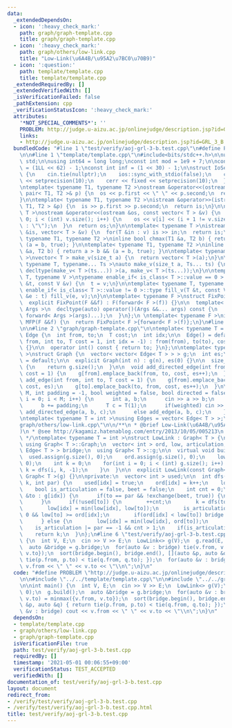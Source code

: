 ```yaml
---
data:
  _extendedDependsOn:
  - icon: ':heavy_check_mark:'
    path: graph/graph-template.cpp
    title: graph/graph-template.cpp
  - icon: ':heavy_check_mark:'
    path: graph/others/low-link.cpp
    title: "Low-Link(\u6A4B/\u95A2\u7BC0\u70B9)"
  - icon: ':question:'
    path: template/template.cpp
    title: template/template.cpp
  _extendedRequiredBy: []
  _extendedVerifiedWith: []
  _isVerificationFailed: false
  _pathExtension: cpp
  _verificationStatusIcon: ':heavy_check_mark:'
  attributes:
    '*NOT_SPECIAL_COMMENTS*': ''
    PROBLEM: http://judge.u-aizu.ac.jp/onlinejudge/description.jsp?id=GRL_3_B
    links:
    - http://judge.u-aizu.ac.jp/onlinejudge/description.jsp?id=GRL_3_B
  bundledCode: "#line 1 \"test/verify/aoj-grl-3-b.test.cpp\"\n#define PROBLEM \"http://judge.u-aizu.ac.jp/onlinejudge/description.jsp?id=GRL_3_B\"\
    \n\n#line 1 \"template/template.cpp\"\n#include<bits/stdc++.h>\n\nusing namespace\
    \ std;\n\nusing int64 = long long;\nconst int mod = 1e9 + 7;\n\nconst int64 infll\
    \ = (1LL << 62) - 1;\nconst int inf = (1 << 30) - 1;\n\nstruct IoSetup {\n  IoSetup()\
    \ {\n    cin.tie(nullptr);\n    ios::sync_with_stdio(false);\n    cout << fixed\
    \ << setprecision(10);\n    cerr << fixed << setprecision(10);\n  }\n} iosetup;\n\
    \ntemplate< typename T1, typename T2 >\nostream &operator<<(ostream &os, const\
    \ pair< T1, T2 >& p) {\n  os << p.first << \" \" << p.second;\n  return os;\n\
    }\n\ntemplate< typename T1, typename T2 >\nistream &operator>>(istream &is, pair<\
    \ T1, T2 > &p) {\n  is >> p.first >> p.second;\n  return is;\n}\n\ntemplate< typename\
    \ T >\nostream &operator<<(ostream &os, const vector< T > &v) {\n  for(int i =\
    \ 0; i < (int) v.size(); i++) {\n    os << v[i] << (i + 1 != v.size() ? \" \"\
    \ : \"\");\n  }\n  return os;\n}\n\ntemplate< typename T >\nistream &operator>>(istream\
    \ &is, vector< T > &v) {\n  for(T &in : v) is >> in;\n  return is;\n}\n\ntemplate<\
    \ typename T1, typename T2 >\ninline bool chmax(T1 &a, T2 b) { return a < b &&\
    \ (a = b, true); }\n\ntemplate< typename T1, typename T2 >\ninline bool chmin(T1\
    \ &a, T2 b) { return a > b && (a = b, true); }\n\ntemplate< typename T = int64\
    \ >\nvector< T > make_v(size_t a) {\n  return vector< T >(a);\n}\n\ntemplate<\
    \ typename T, typename... Ts >\nauto make_v(size_t a, Ts... ts) {\n  return vector<\
    \ decltype(make_v< T >(ts...)) >(a, make_v< T >(ts...));\n}\n\ntemplate< typename\
    \ T, typename V >\ntypename enable_if< is_class< T >::value == 0 >::type fill_v(T\
    \ &t, const V &v) {\n  t = v;\n}\n\ntemplate< typename T, typename V >\ntypename\
    \ enable_if< is_class< T >::value != 0 >::type fill_v(T &t, const V &v) {\n  for(auto\
    \ &e : t) fill_v(e, v);\n}\n\ntemplate< typename F >\nstruct FixPoint : F {\n\
    \  explicit FixPoint(F &&f) : F(forward< F >(f)) {}\n\n  template< typename...\
    \ Args >\n  decltype(auto) operator()(Args &&... args) const {\n    return F::operator()(*this,\
    \ forward< Args >(args)...);\n  }\n};\n \ntemplate< typename F >\ninline decltype(auto)\
    \ MFP(F &&f) {\n  return FixPoint< F >{forward< F >(f)};\n}\n#line 4 \"test/verify/aoj-grl-3-b.test.cpp\"\
    \n\n#line 2 \"graph/graph-template.cpp\"\n\ntemplate< typename T = int >\nstruct\
    \ Edge {\n  int from, to;\n  T cost;\n  int idx;\n\n  Edge() = default;\n\n  Edge(int\
    \ from, int to, T cost = 1, int idx = -1) : from(from), to(to), cost(cost), idx(idx)\
    \ {}\n\n  operator int() const { return to; }\n};\n\ntemplate< typename T = int\
    \ >\nstruct Graph {\n  vector< vector< Edge< T > > > g;\n  int es;\n\n  Graph()\
    \ = default;\n\n  explicit Graph(int n) : g(n), es(0) {}\n\n  size_t size() const\
    \ {\n    return g.size();\n  }\n\n  void add_directed_edge(int from, int to, T\
    \ cost = 1) {\n    g[from].emplace_back(from, to, cost, es++);\n  }\n\n  void\
    \ add_edge(int from, int to, T cost = 1) {\n    g[from].emplace_back(from, to,\
    \ cost, es);\n    g[to].emplace_back(to, from, cost, es++);\n  }\n\n  void read(int\
    \ M, int padding = -1, bool weighted = false, bool directed = false) {\n    for(int\
    \ i = 0; i < M; i++) {\n      int a, b;\n      cin >> a >> b;\n      a += padding;\n\
    \      b += padding;\n      T c = T(1);\n      if(weighted) cin >> c;\n      if(directed)\
    \ add_directed_edge(a, b, c);\n      else add_edge(a, b, c);\n    }\n  }\n};\n\
    \ntemplate< typename T = int >\nusing Edges = vector< Edge< T > >;\n#line 2 \"\
    graph/others/low-link.cpp\"\n\n/**\n * @brief Low-Link(\u6A4B/\u95A2\u7BC0\u70B9\
    )\n * @see http://kagamiz.hatenablog.com/entry/2013/10/05/005213\n * @docs docs/low-link.md\n\
    \ */\ntemplate< typename T = int >\nstruct LowLink : Graph< T > {\npublic:\n \
    \ using Graph< T >::Graph;\n  vector< int > ord, low, articulation;\n  vector<\
    \ Edge< T > > bridge;\n  using Graph< T >::g;\n\n  virtual void build() {\n  \
    \  used.assign(g.size(), 0);\n    ord.assign(g.size(), 0);\n    low.assign(g.size(),\
    \ 0);\n    int k = 0;\n    for(int i = 0; i < (int) g.size(); i++) {\n      if(!used[i])\
    \ k = dfs(i, k, -1);\n    }\n  }\n\n  explicit LowLink(const Graph< T > &g) :\
    \ Graph< T >(g) {}\n\nprivate:\n  vector< int > used;\n\n  int dfs(int idx, int\
    \ k, int par) {\n    used[idx] = true;\n    ord[idx] = k++;\n    low[idx] = ord[idx];\n\
    \    bool is_articulation = false, beet = false;\n    int cnt = 0;\n    for(auto\
    \ &to : g[idx]) {\n      if(to == par && !exchange(beet, true)) {\n        continue;\n\
    \      }\n      if(!used[to]) {\n        ++cnt;\n        k = dfs(to, k, idx);\n\
    \        low[idx] = min(low[idx], low[to]);\n        is_articulation |= par >=\
    \ 0 && low[to] >= ord[idx];\n        if(ord[idx] < low[to]) bridge.emplace_back(to);\n\
    \      } else {\n        low[idx] = min(low[idx], ord[to]);\n      }\n    }\n\
    \    is_articulation |= par == -1 && cnt > 1;\n    if(is_articulation) articulation.push_back(idx);\n\
    \    return k;\n  }\n};\n#line 6 \"test/verify/aoj-grl-3-b.test.cpp\"\n\nint main()\
    \ {\n  int V, E;\n  cin >> V >> E;\n  LowLink<> g(V);\n  g.read(E, 0);\n  g.build();\n\
    \  auto &bridge = g.bridge;\n  for(auto &v : bridge) tie(v.from, v.to) = minmax({v.from,\
    \ v.to});\n  sort(bridge.begin(), bridge.end(), [](auto &p, auto &q) { return\
    \ tie(p.from, p.to) < tie(q.from, q.to); });\n  for(auto &v : bridge) cout <<\
    \ v.from << \" \" << v.to << \"\\n\";\n}\n"
  code: "#define PROBLEM \"http://judge.u-aizu.ac.jp/onlinejudge/description.jsp?id=GRL_3_B\"\
    \n\n#include \"../../template/template.cpp\"\n\n#include \"../../graph/others/low-link.cpp\"\
    \n\nint main() {\n  int V, E;\n  cin >> V >> E;\n  LowLink<> g(V);\n  g.read(E,\
    \ 0);\n  g.build();\n  auto &bridge = g.bridge;\n  for(auto &v : bridge) tie(v.from,\
    \ v.to) = minmax({v.from, v.to});\n  sort(bridge.begin(), bridge.end(), [](auto\
    \ &p, auto &q) { return tie(p.from, p.to) < tie(q.from, q.to); });\n  for(auto\
    \ &v : bridge) cout << v.from << \" \" << v.to << \"\\n\";\n}\n"
  dependsOn:
  - template/template.cpp
  - graph/others/low-link.cpp
  - graph/graph-template.cpp
  isVerificationFile: true
  path: test/verify/aoj-grl-3-b.test.cpp
  requiredBy: []
  timestamp: '2021-05-01 00:06:55+09:00'
  verificationStatus: TEST_ACCEPTED
  verifiedWith: []
documentation_of: test/verify/aoj-grl-3-b.test.cpp
layout: document
redirect_from:
- /verify/test/verify/aoj-grl-3-b.test.cpp
- /verify/test/verify/aoj-grl-3-b.test.cpp.html
title: test/verify/aoj-grl-3-b.test.cpp
---
```

